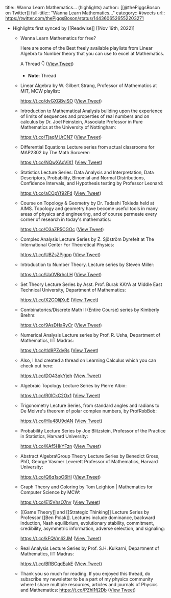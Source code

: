 title:: Wanna Learn Mathematics... (highlights)
author:: [[@thePiggsBoson on Twitter]]
full-title:: "Wanna Learn Mathematics..."
category:: #tweets
url:: https://twitter.com/thePiggsBoson/status/1443606526552203271

- Highlights first synced by [[Readwise]] [[Nov 19th, 2022]]
	- Wanna Learn Mathematics for free?
	  
	  Here are some of the Best freely available playlists from Linear Algebra to Number theory that you can use to excel at Mathematics.
	  
	  A Thread 👇 ([View Tweet](https://twitter.com/thePiggsBoson/status/1443606526552203271))
		- **Note**: Thread
	- Linear Algebra by W. Gilbert Strang, Professor of Mathematics at MIT, MCW playlist:
	  
	  https://t.co/dvGXGBviSO ([View Tweet](https://twitter.com/thePiggsBoson/status/1443606529144360961))
	- Introduction to Mathematical Analysis building upon the experience of limits of sequences and properties of real numbers and on calculus by Dr. Joel Feinstein, Associate Professor in Pure Mathematics at the University of Nottingham:
	  
	  https://t.co/TjaqMUrCN7 ([View Tweet](https://twitter.com/thePiggsBoson/status/1443606531564392452))
	- Differential Equations Lecture series from actual classrooms for MAP2302 by The Math Sorcerer:
	  
	  https://t.co/NQwXAoViX1 ([View Tweet](https://twitter.com/thePiggsBoson/status/1443606534240419841))
	- Statistics Lecture Series:  Data Analysis and Interpretation, Data Descriptors, Probability, Binomial and Normal Distributions, Confidence Intervals, and Hypothesis testing by Professor Leonard:
	  
	  https://t.co/aCOpYf92Fd ([View Tweet](https://twitter.com/thePiggsBoson/status/1443606536786362369))
	- Course on Topology & Geometry by Dr. Tadashi Tokieda held at AIMS. Topology and geometry have become useful tools in many areas of physics and engineering, and of course permeate every corner of research in today's mathematics:
	  
	  https://t.co/O3aZR5CGOc ([View Tweet](https://twitter.com/thePiggsBoson/status/1443606539281920009))
	- Complex Analysis Lecture Series by Z. Sjöström Dyrefelt at The International Center For Theoretical Physics:
	  
	  https://t.co/UBZsZPjgpp ([View Tweet](https://twitter.com/thePiggsBoson/status/1443606543140724738))
	- Introduction to Number Theory. Lecture series by Steven Miller:
	  
	  https://t.co/Ua0VBrhcLH ([View Tweet](https://twitter.com/thePiggsBoson/status/1443606546580004868))
	- Set Theory Lecture Series by Asst. Prof. Burak KAYA at Middle East Technical University, Department of Mathematics:
	  
	  https://t.co/X2GOlijXuE ([View Tweet](https://twitter.com/thePiggsBoson/status/1443606550094901256))
	- Combinatorics/Discrete Math II (Entire Course) series by Kimberly Brehm:
	  
	  https://t.co/9AsDHaRyCr ([View Tweet](https://twitter.com/thePiggsBoson/status/1443606553764917252))
	- Numerical Analysis Lecture series by Prof. R. Usha, Department of Mathematics, IIT Madras:
	  
	  https://t.co/tld9PZdyRs ([View Tweet](https://twitter.com/thePiggsBoson/status/1443606557153918979))
	- Also, I had created a thread on Learning Calculus which you can check out here:
	  
	  https://t.co/DO43qkYjeh ([View Tweet](https://twitter.com/thePiggsBoson/status/1443606560438030342))
	- Algebraic Topology Lecture Series by  Pierre Albin:
	  
	  https://t.co/R0lCkC2Ox1 ([View Tweet](https://twitter.com/thePiggsBoson/status/1443606564175183876))
	- Trigonometry Lecture Series, from standard angles and radians to De Moivre's theorem of polar complex numbers, by ProfRobBob:
	  
	  https://t.co/Hlu48U9dAN ([View Tweet](https://twitter.com/thePiggsBoson/status/1443606567983611907))
	- Probability Lecture Series by Joe Blitzstein, Professor of the Practice in Statistics, Harvard University:
	  
	  https://t.co/KAf5HkYFzn ([View Tweet](https://twitter.com/thePiggsBoson/status/1443606572286951426))
	- Abstract Algebra\Group Theory Lecture Series by Benedict Gross, PhD, George Vasmer Leverett Professor of Mathematics, Harvard University:
	  
	  https://t.co/Q6q1soO6HI ([View Tweet](https://twitter.com/thePiggsBoson/status/1443606576258895874))
	- Graph Theory and Coloring by Tom Leighton | Mathematics for Computer Science by MCW:
	  
	  https://t.co/E15VhsO7ny ([View Tweet](https://twitter.com/thePiggsBoson/status/1443606580633620481))
	- [[Game Theory]] and [[Strategic Thinking]] Lecture Series by Professor [[Ben Polak]]. Lectures include dominance, backward induction, Nash equilibrium, evolutionary stability, commitment, credibility, asymmetric information, adverse selection, and signaling:
	  
	  https://t.co/kFQVmIi2JM ([View Tweet](https://twitter.com/thePiggsBoson/status/1443606584685260810))
	- Real Analysis Lecture Series by Prof. S.H. Kulkarni, Department of Mathematics, IIT Madras:
	  
	  https://t.co/BRBCqdEakE ([View Tweet](https://twitter.com/thePiggsBoson/status/1443606588850200584))
	- Thank you so much for reading. If you enjoyed this thread, do subscribe my newsletter to be a part of my physics community where I share multiple resources, articles and journals of Physics and Mathematics:
	  https://t.co/PZhl1fj2Db ([View Tweet](https://twitter.com/thePiggsBoson/status/1443606593245892611))